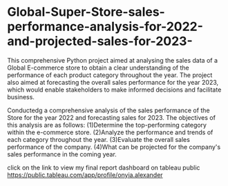 # Global-Super-Store-sales-performance-analysis-for-2022-and-projected-sales-for-2023-
This comprehensive Python project aimed at analysing the sales data of a Global E-commerce store to obtain a clear understanding of the performance of each product category throughout the year. The project also aimed at forecasting the overall sales performance for the year 2023, which would enable stakeholders to make informed decisions and facilitate business.

Conductedg a comprehensive analysis of the sales performance of the Store for the year 2022 and forecasting sales for 2023. The objectives of this analysis are as follows: (1)Determine the top-performing category within the e-commerce store. (2)Analyze the performance and trends of each category throughout the year. (3)Evaluate the overall sales performance of the company. (4)What can be projected for the company's sales performance in the coming year.

click on the link to view my final report dashboard on tableau public https://public.tableau.com/app/profile/onyia.alexander
